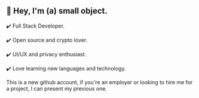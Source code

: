 ## 👋 Hey, I'm (a) small object.

   ✔️ Full Stack Developer.
   
   ✔️ Open source and crypto lover.
   
   ✔️ UI/UX and privacy enthusiast.
   
   ✔️ Love learning new languages and technology.
  

This is a new github account, if you're an employer or looking to hire me for a project, I can present my previous one.
